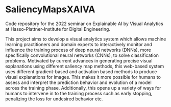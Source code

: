 # SaliencyMapsXAIVA
Code repository for the 2022 seminar on Explainable AI by Visual Analytics at Hasso-Plattner-Institute for Digital Engineering.

This project aims to develop a visual analytics system which allows machine learning practitioners and domain experts to interactively monitor and influence the training process of deep neural networks (DNNs), more specifically convolutional neural networks (CNNs), to solve classification problems. Motivated by current advances in generating precise visual explanations using different saliency map methods, this web-based system uses different gradient-based and activation based methods to produce visual explanations for images. This makes it more possible for humans to assess and interpret the prediction behavior and evolution of a model across the training phase. Additionally, this opens up a variety of ways for humans to intervene in to the training process such as early stopping, penalizing the loss for undesired behavior etc.